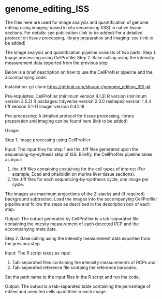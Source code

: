 # genome_editing_ISS

The files here are used for image analysis and quantification of genome editing using imaging-based in situ sequencing (ISS) in native tissue sections.
For details: see publication (link to be added)
For a detailed protocol on tissue processing, library preparation and imaging: see (link to be added)

The image analysis and quantification pipeline consists of two parts:
Step 1. Image processing using CellProfiler
Step 2. Base calling using the intensity measurement data exported from the previous step

Below is a brief description on how to use the CellProfiler pipeline and the accompanying code. 

Installation: git clone https://github.com/sharan-j/genome_editing_ISS.git

Pre-requisites:
CellProfiler (minimum version 4.1.3)
R version (minimum version 3.5.2)
R packages:
    tidyverse version 2.0.0
    reshape2 version 1.4.4
    tiff version 0.1-11
    imager version 0.42.18

Pre-processing: 
A detailed protocol for tissue processing, library preparation and imaging can be found here (link to be added)

Usage:

Step 1. Image processing using CellProfiler

Input:
The input files for step 1 are the .tiff files generated upon the sequencing-by-sythesis step of ISS.
Briefly, the CellProfiler pipeline takes as input:
1. the .tiff files containing costaining for the cell types of interest (For example, Ecad and phalloidin on murine liver tissue sections).
2. the .tiff files for each sequencing-by-synthesis cycle, one image per cycle.

The images are maximum projections of the Z-stacks and (if required) background subtracted. 
Load the images into the accompanying CellProfiler pipeline and follow the steps as described in the description box of each step. 

Output:
The output generated by CellProfiler is a tab-separated file containing the intesity measurement of each detected RCP and the accompanying meta data.

Step 2. Base calling using the intensity measurement data exported from the previous step

Input:
The R script takes as input 
1. Tab-separated files containing the intensity measurements of RCPs and 
2. Tab-seperated reference file containg the reference barcodes.

Set the path name to the input files in the R script and run the code.

Output: 
The output is a tab-separated table containing the percentage of edited and unedited cells quantified in each image.


